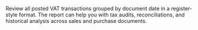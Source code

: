 Review all posted VAT transactions grouped by document date in a register-style format. The report can help you with tax audits, reconciliations, and historical analysis across sales and purchase documents.